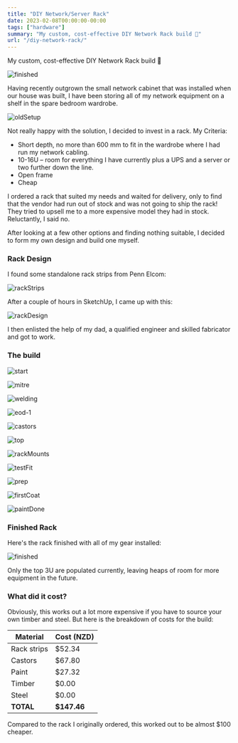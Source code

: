```yaml
---
title: "DIY Network/Server Rack"
date: 2023-02-08T00:00:00-00:00
tags: ["hardware"]
summary: "My custom, cost-effective DIY Network Rack build 🔧"
url: "/diy-network-rack/"
---
```

My custom, cost-effective DIY Network Rack build 🔧

![finished](/img/diy-rack/finished.webp)

Having recently outgrown the small network cabinet that was installed when our house was built, I have been storing all of my network equipment on a shelf in the spare bedroom wardrobe.

![oldSetup](/img/diy-rack/old-setup.webp "The old setup")

Not really happy with the solution, I decided to invest in a rack. My Criteria:

- Short depth, no more than 600 mm to fit in the wardrobe where I had run my network cabling.
- 10-16U – room for everything I have currently plus a UPS and a server or two further down the line.
- Open frame
- Cheap

I ordered a rack that suited my needs and waited for delivery, only to find that the vendor had run out of stock and was not going to ship the rack! They tried to upsell me to a more expensive model they had in stock. Reluctantly, I said no.

After looking at a few other options and finding nothing suitable, I decided to form my own design and build one myself.

### Rack Design

I found some standalone rack strips from Penn Elcom:

![rackStrips](/img/diy-rack/rack-strips.webp)

After a couple of hours in SketchUp, I came up with this:

![rackDesign](/img/diy-rack/rack-design.webp)

I then enlisted the help of my dad, a qualified engineer and skilled fabricator and got to work.

### The build

![start](/img/diy-rack/start.webp "Started by 'de-rusting' a length of 25mm square tubing\. This particular length had been kept outside so needed some love.")

![mitre](/img/diy-rack/mitre.webp "Mitre cut and welded length for the top and bottom of the frame\.")

![welding](/img/diy-rack/welding.webp "Welding the top and bottom together\.")

![eod-1](/img/diy-rack/eod-1.webp "End of the first day - mostly finished frame\.")

![castors](/img/diy-rack/castors.webp "Start of the second day - Castors are now welded on and the timber for the top is picked out\.")

![top](/img/diy-rack/top.webp "Timber top cut and joined\. This is reclaimed [Rimu](https://en.wikipedia.org/wiki/Dacrydium_cupressinum?ref=scottmckendry.tech) timber\.")

![rackMounts](/img/diy-rack/rack-mounts.webp "Hex nuts welded to the frame for mounting the rack strips")

![testFit](/img/diy-rack/test-fit.webp "Rack strip test fit\.")

![prep](/img/diy-rack/prep.webp "Frame ready for paint\.")

![firstCoat](/img/diy-rack/first-coat.webp "First coat of paint\.")

![paintDone](/img/diy-rack/paint-done.webp "Frame painted and top test fit\.")

### Finished Rack

Here's the rack finished with all of my gear installed:

![finished](/img/diy-rack/finished.webp)

Only the top 3U are populated currently, leaving heaps of room for more equipment in the future.

### What did it cost?

Obviously, this works out a lot more expensive if you have to source your own timber and steel. But here is the breakdown of costs for the build:

|**Material**|**Cost (NZD)**|
|---|---|
|Rack strips|$52.34|
|Castors|$67.80|
|Paint|$27.32|
|Timber|$0.00|
|Steel|$0.00|
|**TOTAL**|**$147.46**|

Compared to the rack I originally ordered, this worked out to be almost $100 cheaper.
